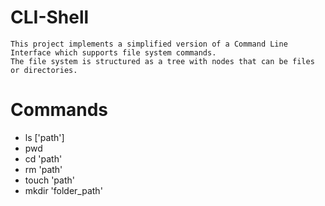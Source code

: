 # CLI-Shell

    This project implements a simplified version of a Command Line Interface which supports file system commands.
    The file system is structured as a tree with nodes that can be files or directories.
    
# Commands

  - ls ['path']
  - pwd
  - cd 'path'
  - rm 'path'
  - touch 'path'
  - mkdir 'folder_path'
  
